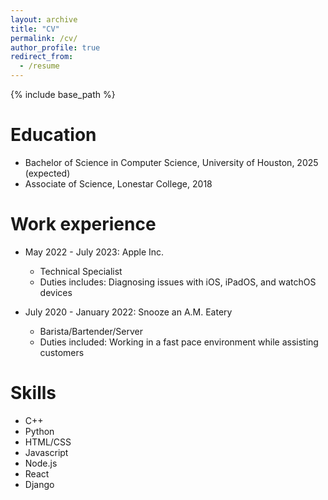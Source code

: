 ```yaml
---
layout: archive
title: "CV"
permalink: /cv/
author_profile: true
redirect_from:
  - /resume
---
```


{% include base_path %}

Education
======
* Bachelor of Science in Computer Science, University of Houston, 2025 (expected)
* Associate of Science, Lonestar College, 2018

Work experience
======
* May 2022 - July 2023: Apple Inc.
  * Technical Specialist
  * Duties includes: Diagnosing issues with iOS, iPadOS, and watchOS devices

* July 2020 - January 2022: Snooze an A.M. Eatery
  * Barista/Bartender/Server
  * Duties included: Working in a fast pace environment while assisting customers

Skills
======
* C++
* Python
* HTML/CSS
* Javascript
* Node.js
* React
* Django

